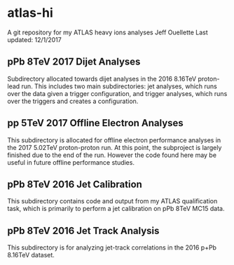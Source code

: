# atlas-hi #
A git repository for my ATLAS heavy ions analyses
Jeff Ouellette
Last updated: 12/1/2017

## pPb 8TeV 2017 Dijet Analyses ##
Subdirectory allocated towards dijet analyses in the 2016 8.16TeV proton-lead run. This includes two main subdirectories: jet analyses, which runs over the data given a trigger configuration, and trigger analyses, which runs over the triggers and creates a configuration.

## pp 5TeV 2017 Offline Electron Analyses ##
This subdirectory is allocated for offline electron performance analyses in the 2017 5.02TeV proton-proton run. At this point, the subproject is largely finished due to the end of the run. However the code found here may be useful in future offline performance studies.

## pPb 8TeV 2016 Jet Calibration ##
This subdirectory contains code and output from my ATLAS qualification task, which is primarily to perform a jet calibration on pPb 8TeV MC15 data.

## pPb 8TeV 2016 Jet Track Analysis ##
This subdirectory is for analyzing jet-track correlations in the 2016 p+Pb 8.16TeV dataset.

